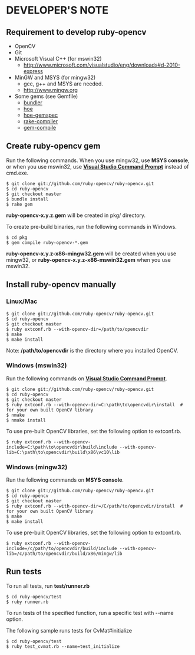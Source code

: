 # DEVELOPER'S NOTE

## Requirement to develop ruby-opencv

* OpenCV
* Git
* Microsoft Visual C++ (for mswin32)
  * <http://www.microsoft.com/visualstudio/eng/downloads#d-2010-express>
* MinGW and MSYS (for mingw32)
  * gcc, g++ and MSYS are needed.
  * <http://www.mingw.org>
* Some gems (see Gemfile)
  * [bundler](https://github.com/carlhuda/bundler/)
  * [hoe](https://github.com/seattlerb/hoe)
  * [hoe-gemspec](https://github.com/flavorjones/hoe-gemspec)
  * [rake-compiler](https://github.com/luislavena/rake-compiler)
  * [gem-compile](https://github.com/frsyuki/gem-compile)


## Create ruby-opencv gem
Run the following commands.
When you use mingw32, use **MSYS console**, or when you use mswin32, 
use [**Visual Studio Command Prompt**](http://msdn.microsoft.com/en-us/library/ms229859.aspx)
instead of cmd.exe.

```
$ git clone git://github.com/ruby-opencv/ruby-opencv.git
$ cd ruby-opencv
$ git checkout master
$ bundle install
$ rake gem
```
**ruby-opencv-x.y.z.gem** will be created in pkg/ directory.

To create pre-build binaries, run the following commands in Windows.

```
$ cd pkg
$ gem compile ruby-opencv-*.gem
```

**ruby-opencv-x.y.z-x86-mingw32.gem** will be created when you use mingw32, or
**ruby-opencv-x.y.z-x86-mswin32.gem** when you use mswin32.


## Install ruby-opencv manually
### Linux/Mac

```
$ git clone git://github.com/ruby-opencv/ruby-opencv.git
$ cd ruby-opencv
$ git checkout master
$ ruby extconf.rb --with-opencv-dir=/path/to/opencvdir
$ make
$ make install
```

Note: **/path/to/opencvdir** is the directory where you installed OpenCV.


### Windows (mswin32)

Run the following commands on [**Visual Studio Command Prompt**](http://msdn.microsoft.com/en-us/library/ms229859.aspx).

```
$ git clone git://github.com/ruby-opencv/ruby-opencv.git
$ cd ruby-opencv
$ git checkout master
$ ruby extconf.rb --with-opencv-dir=C:\path\to\opencvdir\install  # for your own built OpenCV library
$ nmake
$ nmake install
```

To use pre-built OpenCV libraries, set the following option to extconf.rb.

```
$ ruby extconf.rb --with-opencv-include=C:\path\to\opencvdir\build\include --with-opencv-lib=C:\path\to\opencvdir\build\x86\vc10\lib
```


### Windows (mingw32)

Run the following commands on **MSYS console**.

```
$ git clone git://github.com/ruby-opencv/ruby-opencv.git
$ cd ruby-opencv
$ git checkout master
$ ruby extconf.rb --with-opencv-dir=/C/path/to/opencvdir/install  # for your own built OpenCV library
$ make
$ make install
```

To use pre-built OpenCV libraries, set the following option to extconf.rb.

```
$ ruby extconf.rb --with-opencv-include=/c/path/to/opencvdir/build/include --with-opencv-lib=/c/path/to/opencvdir/build/x86/mingw/lib
```


## Run tests

To run all tests, run **test/runner.rb**

```
$ cd ruby-opencv/test
$ ruby runner.rb
```

To run tests of the specified function, run a specific test with --name option.

The following sample runs tests for CvMat#initialize

```
$ cd ruby-opencv/test
$ ruby test_cvmat.rb --name=test_initialize
```

